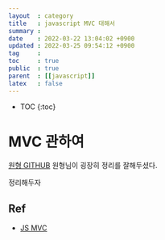 ```yaml
---
layout  : category 
title   : javascript MVC 대해서 
summary : 
date    : 2022-03-22 13:04:02 +0900
updated : 2022-03-25 09:54:12 +0900
tag     : 
toc     : true
public  : true
parent  : [[javascript]] 
latex   : false
---
```

* TOC
{:toc}

# MVC 관하여 
[원형 GITHUB](https://github.com/choewy/node-mvc-lecture) 원형님이 굉장히 정리를 잘해두셨다. 

정리해두자


## Ref
* [JS MVC](https://code.tutsplus.com/tutorials/build-a-complete-mvc-website-with-expressjs--net-34168)
